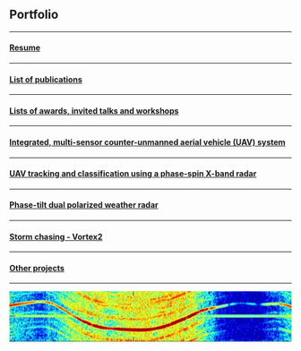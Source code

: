 ## Portfolio
---
#### [Resume](/pdf/ResumeShortApril2020.pdf)
---
#### [List of publications](/publications)
---
#### [Lists of awards, invited talks and workshops](/invitedtalks)
---
#### [Integrated, multi-sensor counter-unmanned aerial vehicle (UAV) system](/multisensorcounteruav)
---
#### [UAV tracking and classification using a phase-spin X-band radar](/uavumass)
---
#### [Phase-tilt dual polarized weather radar](/ptwr)
---
#### [Storm chasing - Vortex2](/vortex2)
---
#### [Other projects](/otherprojects)
---
<img src="images/dronesig.jpg?raw=true" width="512" height="90">
